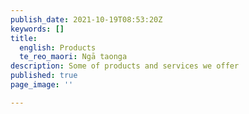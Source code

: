 ```yaml
---
publish_date: 2021-10-19T08:53:20Z
keywords: []
title:
  english: Products
  te_reo_maori: Ngā taonga
description: Some of products and services we offer
published: true
page_image: ''

---
```

